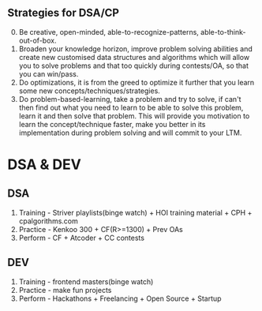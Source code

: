 ## Strategies for DSA/CP

0. Be creative, open-minded, able-to-recognize-patterns, able-to-think-out-of-box.
1. Broaden your knowledge horizon, improve problem solving abilities and create new customised data structures and algorithms which will allow you to solve problems and that too quickly during contests/OA, so that you can win/pass.
2. Do optimizations, it is from the greed to optimize it further that you learn some new concepts/techniques/strategies.
3. Do problem-based-learning, take a problem and try to solve, if can't then find out what you need to learn to be able to solve this problem, learn it and then solve that problem. This will provide you motivation to learn the concept/technique faster, make you better in its implementation during problem solving and will commit to your LTM.




# DSA & DEV
## DSA
1. Training - Striver playlists(binge watch) + HOI training material + CPH + cpalgorithms.com
2. Practice - Kenkoo 300 + CF(R>=1300) + Prev OAs
3. Perform - CF + Atcoder + CC contests

## DEV
1. Training - frontend masters(binge watch)
2. Practice - make fun projects
3. Perform - Hackathons + Freelancing + Open Source + Startup